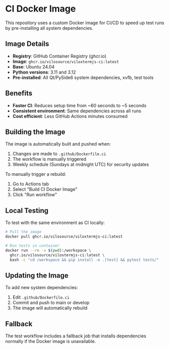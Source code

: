 # CI Docker Image

This repository uses a custom Docker image for CI/CD to speed up test runs by pre-installing all system dependencies.

## Image Details

- **Registry**: GitHub Container Registry (ghcr.io)
- **Image**: `ghcr.io/vilosource/viloxtermjs-ci:latest`
- **Base**: Ubuntu 24.04
- **Python versions**: 3.11 and 3.12
- **Pre-installed**: All Qt/PySide6 system dependencies, xvfb, test tools

## Benefits

- **Faster CI**: Reduces setup time from ~60 seconds to ~5 seconds
- **Consistent environment**: Same dependencies across all runs
- **Cost efficient**: Less GitHub Actions minutes consumed

## Building the Image

The image is automatically built and pushed when:
1. Changes are made to `.github/Dockerfile.ci`
2. The workflow is manually triggered
3. Weekly schedule (Sundays at midnight UTC) for security updates

To manually trigger a rebuild:
1. Go to Actions tab
2. Select "Build CI Docker Image"
3. Click "Run workflow"

## Local Testing

To test with the same environment as CI locally:

```bash
# Pull the image
docker pull ghcr.io/vilosource/viloxtermjs-ci:latest

# Run tests in container
docker run --rm -v $(pwd):/workspace \
  ghcr.io/vilosource/viloxtermjs-ci:latest \
  bash -c "cd /workspace && pip install -e .[test] && pytest tests/"
```

## Updating the Image

To add new system dependencies:
1. Edit `.github/Dockerfile.ci`
2. Commit and push to main or develop
3. The image will automatically rebuild

## Fallback

The test workflow includes a fallback job that installs dependencies normally if the Docker image is unavailable.
